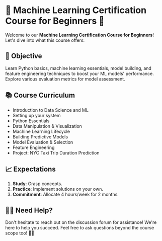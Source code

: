 # 🚀 Machine Learning Certification Course for Beginners 🤖

Welcome to our **Machine Learning Certification Course for Beginners**! Let's dive into what this course offers:

## 🎯 Objective

Learn Python basics, machine learning essentials, model building, and feature engineering techniques to boost your ML models' performance. Explore various evaluation metrics for model assessment.

## 📚 Course Curriculum

- Introduction to Data Science and ML
- Setting up your system
- Python Essentials
- Data Manipulation & Visualization
- Machine Learning Lifecycle
- Building Predictive Models
- Model Evaluation & Selection
- Feature Engineering
- Project: NYC Taxi Trip Duration Prediction

## 📈 Expectations

1. **Study**: Grasp concepts.
2. **Practice**: Implement solutions on your own.
3. **Commitment**: Allocate 4 hours/week for 2 months.

## 🙋‍♂️ Need Help?

Don't hesitate to reach out on the discussion forum for assistance! We're here to help you succeed. Feel free to ask questions beyond the course scope too! 🤔💬
